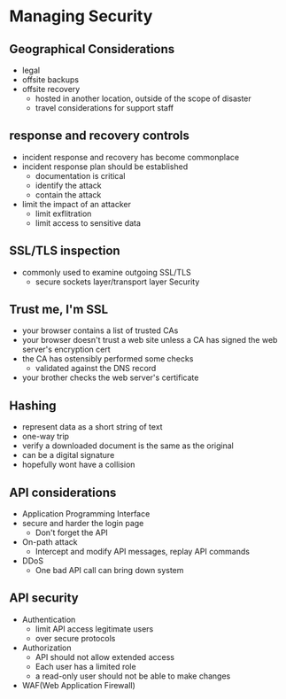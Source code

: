 # Managing Security

## Geographical Considerations

- legal
- offsite backups
- offsite recovery
  - hosted in another location, outside of the scope of disaster
  - travel considerations for support staff

## response and recovery controls

- incident response and recovery has become commonplace
- incident response plan should be established
  - documentation is critical
  - identify the attack
  - contain the attack
- limit the impact of an attacker
  - limit exflitration
  - limit access to sensitive data

## SSL/TLS inspection

- commonly used to examine outgoing SSL/TLS
  - secure sockets layer/transport layer Security

## Trust me, I'm SSL

- your browser contains a list of trusted CAs
- your browser doesn't trust a web site unless a CA has signed the web server's encryption cert
- the CA has ostensibly performed some checks
  - validated against the DNS record
- your brother checks the web server's certificate

## Hashing

- represent data as a short string of text
- one-way trip
- verify a downloaded document is the same as the original
- can be a digital signature
- hopefully wont have a collision

## API considerations

- Application Programming Interface
- secure and harder the login page
  - Don't forget the API
- On-path attack
  - Intercept and modify API messages, replay API commands
- DDoS
  - One bad API call can bring down system

## API security

- Authentication
  - limit API access legitimate  users
  - over secure protocols
- Authorization
  - API should not allow extended access
  - Each user has a limited role
  - a read-only user should not be able to make changes
- WAF(Web Application Firewall)
